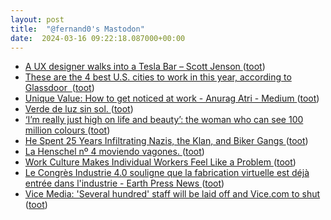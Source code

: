 ```yaml
---
layout: post
title:  "@fernand0's Mastodon"
date:  2024-03-16 09:22:18.087000+00:00
---
```

*  [A UX designer walks into a Tesla Bar – Scott Jenson ](https://jenson.org/tesla) ([toot](https://mastodon.social/@fernand0/112104632358319925))
*  [These are the 4 best U.S. cities to work in this year, according to Glassdoor  ](https://www.cnbc.com/2022/01/29/these-are-the-4-best-us-cities-to-work-in-this-year-according-to-glassdoor-.htm) ([toot](https://mastodon.social/@fernand0/112102987576997427))
*  [Unique Value: How to get noticed at work - Anurag Atri - Medium ](https://atrianurag.medium.com/unique-value-a15eee76d5f) ([toot](https://mastodon.social/@fernand0/112101048499380952))
*  [Verde de luz sin sol. ](https://avecesunafoto.wordpress.com/2024/03/15/verde-de-luz-sin-sol) ([toot](https://mastodon.social/@fernand0/112100879255260334))
*  [‘I’m really just high on life and beauty’: the woman who can see 100 million colours ](https://www.theguardian.com/society/2022/jan/30/im-really-just-high-on-life-and-beauty-the-woman-who-can-see-100-million-colour) ([toot](https://mastodon.social/@fernand0/112100829533677716))
*  [He Spent 25 Years Infiltrating Nazis, the Klan, and Biker Gangs ](https://www.rollingstone.com/culture/culture-features/fbi-infiltrator-nazis-kkk-biker-gangs-1280830) ([toot](https://mastodon.social/@fernand0/112100552496371561))
*  [La Henschel nº 4 moviendo vagones. ](https://www.flickr.com/photos/fernand0/53564890918) ([toot](https://mastodon.social/@fernand0/112100452736119670))
*  [Work Culture Makes Individual Workers Feel Like a Problem ](https://www.teenvogue.com/story/work-culture-americ) ([toot](https://mastodon.social/@fernand0/112100449373161934))
*  [Le Congrès Industrie 4.0 souligne que la fabrication virtuelle est déjà entrée dans l'industrie - Earth Press News ](https://earthpressnews.com/fr/le-congres-industrie-4-0-souligne-que-la-fabrication-virtuelle-est-deja-entree-dans-lindustrie) ([toot](https://mastodon.social/@fernand0/112099696287140328))
*  [Vice Media: 'Several hundred' staff will be laid off and Vice.com to shut ](https://apnews.com/article/vice-media-layoffs-bruce-dixon-3439e54142c88530a5825642a81aeec) ([toot](https://mastodon.social/@fernand0/112099298808257034))

